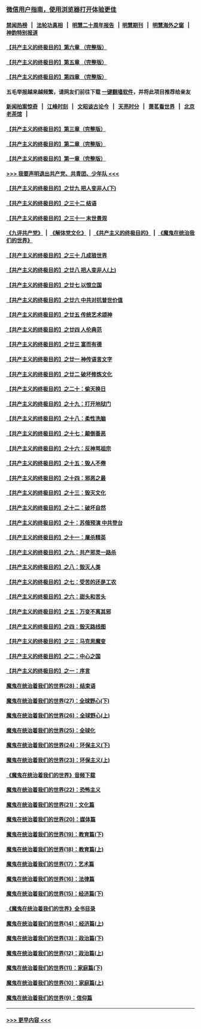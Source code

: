 ### [微信用户指南，使用浏览器打开体验更佳](https://github.com/gfw-breaker/banned-news1/blob/master/indexes/wechat-guide.md?t=0)
#### [禁闻热榜](热点新闻.md?t=0)  &nbsp;&nbsp;|&nbsp;&nbsp; [法轮功真相](https://github.com/gfw-breaker/truth/blob/master/README.md?t=0) &nbsp;&nbsp;|&nbsp;&nbsp; [明慧二十周年报告](https://github.com/gfw-breaker/mh-reports/blob/master/README.md?t=0) &nbsp;&nbsp;|&nbsp;&nbsp;[明慧期刊](https://github.com/gfw-breaker/mh-qikan) &nbsp;&nbsp;|&nbsp;&nbsp; [明慧海外之窗](https://github.com/gfw-breaker/mh-news/blob/master/README.md?t=0) &nbsp;&nbsp;|&nbsp;&nbsp; [神韵特别报道](https://github.com/gfw-breaker/mh-news/blob/master/shenyun.md?t=0)
#### [【共产主义的终极目的】第六章 （完整版）](../pages/nsc422/n11428913.md?t=02131502) 
#### [【共产主义的终极目的】第五章 （完整版）](../pages/nsc422/n11428912.md?t=02131502) 
#### [【共产主义的终极目的】第四章 （完整版）](../pages/nsc422/n11428907.md?t=02131502) 
#### 五毛举报越来越频繁，请网友们前往下载 [一键翻墙软件](https://github.com/gfw-breaker/ssr-accounts)，并将此项目推荐给亲友
#### [新闻拍案惊奇](https://github.com/gfw-breaker/banned-news1/blob/master/pages/link4.md) &nbsp;&nbsp;|&nbsp;&nbsp; [江峰时刻](https://github.com/gfw-breaker/banned-news1/blob/master/pages/link4.md) &nbsp;&nbsp;|&nbsp;&nbsp; [文昭谈古论今](https://github.com/gfw-breaker/banned-news1/blob/master/pages/link4.md) &nbsp;&nbsp;|&nbsp;&nbsp; [天亮时分](https://github.com/gfw-breaker/banned-news1/blob/master/pages/link4.md) &nbsp;&nbsp;|&nbsp;&nbsp; [萧茗看世界](https://github.com/gfw-breaker/banned-news1/blob/master/pages/link4.md) &nbsp;&nbsp;|&nbsp;&nbsp; [北京老茶馆](https://github.com/gfw-breaker/banned-news1/blob/master/pages/link4.md) &nbsp;&nbsp;|&nbsp;&nbsp; 
#### [【共产主义的终极目的】第三章（完整版）](../pages/nsc422/n11428848.md?t=02131502) 
#### [【共产主义的终极目的】第二章（完整版）](../pages/nsc422/n11428831.md?t=02131502) 
#### [【共产主义的终极目的】第一章（完整版）](../pages/nsc422/n11417651.md?t=02131502) 
#### [>>> 我要声明退出共产党、共青团、少年队 <<<](https://github.com/begood0513/goodnews/blob/master/quit/letter.md) 
#### [【共产主义的终极目的】之廿九 把人变非人(下)](../pages/nsc422/n11344140.md?t=02131502) 
#### [【共产主义的终极目的】之三十二 结语](../pages/nsc422/n11360535.md?t=02131502) 
#### [【共产主义的终极目的】之三十一 末世景观](../pages/nsc422/n11351129.md?t=02131502) 
#### [《九评共产党》](https://github.com/begood0513/9ping.md/blob/master/README.md) &nbsp;|&nbsp; [《解体党文化》](../../../../jtdwh.md/blob/master/README.md)  &nbsp;|&nbsp; [《共产主义的终极目的》](../../../../gczydzjmd.md/blob/master/README.md) &nbsp;|&nbsp; [《魔鬼在统治我们的世界》](../../../../mgztzwmdsj.md/blob/master/README.md) 
#### [【共产主义的终极目的】之三十 几成狼世界](../pages/nsc422/n11348280.md?t=02131502) 
#### [【共产主义的终极目的】之廿八 把人变非人(上)](../pages/nsc422/n11340492.md?t=02131502) 
#### [【共产主义的终极目的】之廿七 以恨立国](../pages/nsc422/n11336944.md?t=02131502) 
#### [【共产主义的终极目的】之廿六 中共对抗普世价值](../pages/nsc422/n11324785.md?t=02131502) 
#### [【共产主义的终极目的】之廿五 传统艺术颂神](../pages/nsc422/n11296396.md?t=02131502) 
#### [【共产主义的终极目的】之廿四 人伦典范](../pages/nsc422/n11296397.md?t=02131502) 
#### [【共产主义的终极目的】之廿三 富而有德](../pages/nsc422/n11283598.md?t=02131502) 
#### [【共产主义的终极目的】之廿一 神传语言文字](../pages/nsc422/n11263265.md?t=02131502) 
#### [【共产主义的终极目的】之廿二 破坏修炼文化](../pages/nsc422/n11245728.md?t=02131502) 
#### [【共产主义的终极目的】之二十：偷天换日](../pages/nsc422/n11238846.md?t=02131502) 
#### [【共产主义的终极目的】之十九：打开地狱门](../pages/nsc422/n11206376.md?t=02131502) 
#### [【共产主义的终极目的】之十八：柔性洗脑](../pages/nsc422/n11199994.md?t=02131502) 
#### [【共产主义的终极目的】之十七：颠倒善恶](../pages/nsc422/n11179782.md?t=02131502) 
#### [【共产主义的终极目的】之十六：反神骂祖宗](../pages/nsc422/n11166798.md?t=02131502) 
#### [【共产主义的终极目的】之十五：毁人不倦](../pages/nsc422/n11166792.md?t=02131502) 
#### [【共产主义的终极目的】之十四：邪恶之最](../pages/nsc422/n11150249.md?t=02131502) 
#### [【共产主义的终极目的】之十三：毁灭文化](../pages/nsc422/n11135227.md?t=02131502) 
#### [【共产主义的终极目的】之十二：破坏自然](../pages/nsc422/n11135214.md?t=02131502) 
#### [【共产主义的终极目的】之十：苏俄预演 中共登台](../pages/nsc422/n11118424.md?t=02131502) 
#### [【共产主义的终极目的】之十一：屠杀精英](../pages/nsc422/n11118442.md?t=02131502) 
#### [【共产主义的终极目的】之九：共产邪灵一路杀](../pages/nsc422/n11114139.md?t=02131502) 
#### [【共产主义的终极目的】之八：毁灭人类](../pages/nsc422/n11108503.md?t=02131502) 
#### [【共产主义的终极目的】之七：受苦的还是工农](../pages/nsc422/n11101809.md?t=02131502) 
#### [【共产主义的终极目的】之六：甜头和苦头](../pages/nsc422/n11096971.md?t=02131502) 
#### [【共产主义的终极目的】之五：万变不离其邪](../pages/nsc422/n11091285.md?t=02131502) 
#### [【共产主义的终极目的】之四：毁灭路线图](../pages/nsc422/n11086284.md?t=02131502) 
#### [【共产主义的终极目的】之三：马克思魔变](../pages/nsc422/n11061941.md?t=02131502) 
#### [【共产主义的终极目的】之二：中心之国](../pages/nsc422/n11047728.md?t=02131502) 
#### [【共产主义的终极目的】之一：序言](../pages/nsc422/n11086077.md?t=02131502) 
#### [魔鬼在统治着我们的世界(28)：结束语](../pages/nsc422/n10936246.md?t=02131502) 
#### [魔鬼在统治着我们的世界(27)：全球野心(下)](../pages/nsc422/n10928319.md?t=02131502) 
#### [魔鬼在统治着我们的世界(26)：全球野心(上)](../pages/nsc422/n10900318.md?t=02131502) 
#### [魔鬼在统治着我们的世界(25)：全球化](../pages/nsc422/n10788205.md?t=02131502) 
#### [魔鬼在统治着我们的世界(24)：环保主义(下)](../pages/nsc422/n10695307.md?t=02131502) 
#### [魔鬼在统治着我们的世界(23)：环保主义(上)](../pages/nsc422/n10688613.md?t=02131502) 
#### [《魔鬼在统治着我们的世界》音频下载](../pages/nsc422/n10635553.md?t=02131502) 
#### [魔鬼在统治着我们的世界(22)：恐怖主义](../pages/nsc422/n10614727.md?t=02131502) 
#### [魔鬼在统治着我们的世界(21)：文化篇](../pages/nsc422/n10597706.md?t=02131502) 
#### [魔鬼在统治着我们的世界(20)：媒体篇](../pages/nsc422/n10586579.md?t=02131502) 
#### [魔鬼在统治着我们的世界(19)：教育篇(下)](../pages/nsc422/n10564808.md?t=02131502) 
#### [魔鬼在统治着我们的世界(18)：教育篇(上)](../pages/nsc422/n10526970.md?t=02131502) 
#### [魔鬼在统治着我们的世界(17)：艺术篇](../pages/nsc422/n10499093.md?t=02131502) 
#### [魔鬼在统治着我们的世界(16)：法律篇](../pages/nsc422/n10485969.md?t=02131502) 
#### [魔鬼在统治着我们的世界(15)：经济篇(下)](../pages/nsc422/n10469975.md?t=02131502) 
#### [《魔鬼在统治着我们的世界》全书目录](../pages/nsc422/n10464261.md?t=02131502) 
#### [魔鬼在统治着我们的世界(14)：经济篇(上)](../pages/nsc422/n10457370.md?t=02131502) 
#### [魔鬼在统治着我们的世界(13)：政治篇(下)](../pages/nsc422/n10448270.md?t=02131502) 
#### [魔鬼在统治着我们的世界(12)：政治篇(上)](../pages/nsc422/n10444576.md?t=02131502) 
#### [魔鬼在统治着我们的世界(11)：家庭篇(下)](../pages/nsc422/n10440961.md?t=02131502) 
#### [魔鬼在统治着我们的世界(10)：家庭篇(上)](../pages/nsc422/n10435448.md?t=02131502) 
#### [魔鬼在统治着我们的世界(9)：信仰篇](../pages/nsc422/n10432159.md?t=02131502) 

----
#### [ >>> 更早内容 <<< ](../indexes/nsc422-earlier.md)
